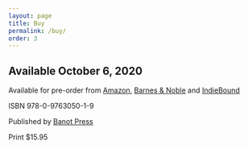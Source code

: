 ```yaml
---
layout: page
title: Buy
permalink: /buy/
order: 3
---
```


<h2>Available October 6, 2020</h2>

Available for pre-order from <a href="https://www.amazon.com/Tales-Holy-Mysticat-Jewish-Stories/dp/0976305011/ref=sr_1_1?keywords=mysticat&qid=1582851080&s=books&sr=1-1">Amazon</a>, <a href="https://www.barnesandnoble.com/w/tales-of-the-holy-mysticat-rachel-adler/1136542900?ean=9780976305019">Barnes & Noble</a> and <a href="https://www.indiebound.org/book/9780976305019">IndieBound</a>

ISBN 978-0-9763050-1-9

Published by <a href="https://banotpress.com">Banot Press</a>

Print $15.95
